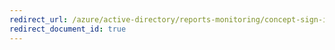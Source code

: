 ```yaml
---
redirect_url: /azure/active-directory/reports-monitoring/concept-sign-ins
redirect_document_id: true
---
```

